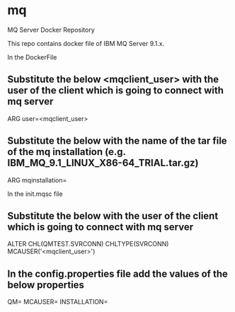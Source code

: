 # mq
MQ Server Docker Repository

This repo contains docker file of IBM MQ Server 9.1.x.

In the DockerFile

## Substitute the below <mqclient_user> with the user of the client which is going to connect with mq server
ARG user=<mqclient_user>

## Substitute the below <mqinstallation> with the name of the tar file of the mq installation (e.g. IBM_MQ_9.1_LINUX_X86-64_TRIAL.tar.gz)
ARG mqinstallation=<mqinstallation tar file name>

In the init.mqsc file

## Substitute the below with the user of the client which is going to connect with mq server
ALTER CHL(QMTEST.SVRCONN) CHLTYPE(SVRCONN) MCAUSER('<mqclient_user>')

## In the config.properties file add the values of the below properties
QM=
MCAUSER=
INSTALLATION=
